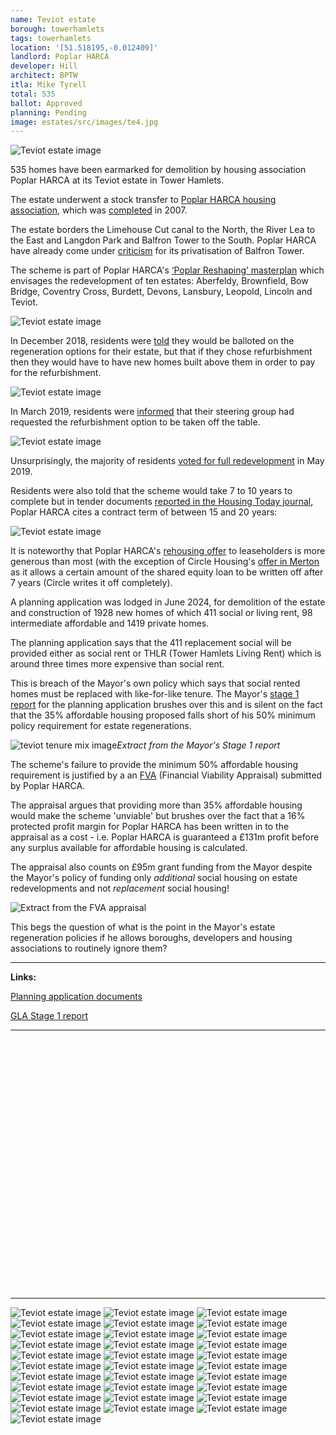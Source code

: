 ```yaml
---
name: Teviot estate 
borough: towerhamlets 
tags: towerhamlets
location: '[51.518195,-0.012409]'
landlord: Poplar HARCA
developer: Hill
architect: BPTW
itla: Mike Tyrell
total: 535
ballot: Approved
planning: Pending
image: estates/src/images/te4.jpg
---
```

![Teviot estate image](src/images/te4.jpg)

535 homes have been earmarked for demolition by housing association Poplar HARCA at its Teviot estate in Tower Hamlets.

The estate underwent a stock transfer to [Poplar HARCA housing association](https://www.poplarharca.co.uk/), which was [completed](http://democracy.towerhamlets.gov.uk/mgAi.aspx?ID=10064) in 2007.

The estate borders the Limehouse Cut canal to the North, the River Lea to the East and Langdon Park and Balfron Tower to the South. Poplar HARCA have already come under [criticism](https://www.theguardian.com/cities/2019/sep/19/balfron-20-how-goldfingers-utopian-tower-became-luxury-flats) for its privatisation of Balfron Tower.

The scheme is part of Poplar HARCA's [‘Poplar Reshaping’ masterplan](https://www.architectsjournal.co.uk/download?ac=1222139) which envisages the redevelopment of ten estates: Aberfeldy, Brownfield, Bow Bridge, Coventry Cross, Burdett, Devons, Lansbury, Leopold, Lincoln and Teviot.

![Teviot estate image](src/images/reshapingpoplar.png)

In December 2018, residents were [told](images/teviotDec2018.pdf) they would be balloted on the regeneration options for their estate, but that if they chose refurbishment then they would have to have new homes built above them in order to pay for the refurbishment.

![Teviot estate image](src/images/teviotrooftops.png)

In March 2019, residents were [informed](images/teviotMarch2019.pdf) that their steering group had requested the refurbishment option to be taken off the table.

![Teviot estate image](src/images/refurbgone.png)

Unsurprisingly, the majority of residents [voted for full redevelopment](https://www.eastlondonadvertiser.co.uk/news/politics/teviot-housing-estate-regeneration-voted-1-6052355) in May 2019.

Residents were also told that the scheme would take 7 to 10 years to complete but in tender documents [reported in the Housing Today journal](https://www.housingtoday.co.uk/news/1bn-teviot-estate-regen-goes-out-to-tender/5104462.article), Poplar HARCA cites a contract term of between 15 and 20 years:

![Teviot estate image](src/images/teviothousingtoday.png)

It is noteworthy that Poplar HARCA's [rehousing offer](images/teviotoffer.pdf) to leaseholders is more generous than most (with the exception of Circle Housing's [offer in Merton](images/mertonoffer.pdf) as it allows a certain amount of the shared equity loan to be written off after 7 years (Circle writes it off completely).

A planning application was lodged in June 2024, for demolition of the estate and construction of 1928 new homes of which 411 social or living rent, 98 intermediate affordable and 1419 private homes.

The planning application says that the 411 replacement social will be provided either as social rent or THLR (Tower Hamlets Living Rent) which is around three times more expensive than social rent.

This is breach of the Mayor's own policy which says that social rented homes must be replaced with like-for-like tenure. The Mayor's [stage 1 report](https://development.towerhamlets.gov.uk/online-applications/files/844BA29DA92775EF861EA51FC8D34223/pdf/PA_24_00922_A1-GLA_STAGE_1_REPORT-2102510.pdf) for the planning application brushes over this and is silent on the fact that the 35% affordable housing proposed falls short of his 50% minimum policy requirement for estate regenerations.

![teviot tenure mix image](src/images/teviotmix.png)*Extract from the Mayor's Stage 1 report*

The scheme's failure to provide the minimum 50% affordable housing requirement is justified by a an [FVA](src/images/teviotfva.pdf) (Financial Viability Appraisal) submitted by Poplar HARCA. 

The appraisal argues that providing more than 35% affordable housing would make the scheme 'unviable' but brushes over the fact that a 16% protected profit margin for Poplar HARCA has been written in to the appraisal as a cost - i.e. Poplar HARCA is guaranteed a £131m profit before any surplus available for affordable housing is calculated.



The appraisal also counts on £95m grant funding from the Mayor despite the Mayor's policy of funding only *additional* social housing on estate redevelopments and not *replacement* social housing!

![Extract from the FVA appraisal](src/images/teviotgrant.png)

This begs the question of what is the point in the Mayor's estate regeneration policies if he allows boroughs, developers and housing associations to routinely ignore them?

---

__Links:__

[Planning application documents](https://development.towerhamlets.gov.uk/online-applications/applicationDetails.do?activeTab=documents&keyVal=DCAPR_144583)

[GLA Stage 1 report](https://development.towerhamlets.gov.uk/online-applications/files/844BA29DA92775EF861EA51FC8D34223/pdf/PA_24_00922_A1-GLA_STAGE_1_REPORT-2102510.pdf)

---

<!------------THE CODE BELOW RENDERS THE MAP - DO NOT EDIT! ---------------------------->

<div id="map" style="width: 100%; height: 400px;"></div>

<script>
  var map = L.map('map').setView({{ location }}, 13);
  L.tileLayer('https://tile.openstreetmap.org/{z}/{x}/{y}.png', {
  maxZoom: 19,
attribution: '&copy; <a href="http://www.openstreetmap.org/copyright">OpenStreetMap</a>'
}).addTo(map);
var circle = L.circle({{ location }}, {
    color: 'red',
    fillColor: '#f03',
    fillOpacity: 0.5,
    radius: 500
}).addTo(map);
</script>

---


![Teviot estate image](src/images/te1.jpg)
  ![Teviot estate image](src/images/te2.jpg)
  ![Teviot estate image](src/images/te3.jpg)
  ![Teviot estate image](src/images/te5.jpg)
  ![Teviot estate image](src/images/te6.jpg)
  ![Teviot estate image](src/images/te7.jpg)
  ![Teviot estate image](src/images/te8.jpg)
  ![Teviot estate image](src/images/te9.jpg)
  ![Teviot estate image](src/images/te10.jpg)
  ![Teviot estate image](src/images/te11.jpg)
  ![Teviot estate image](src/images/te12.jpg)
  ![Teviot estate image](src/images/te13.jpg)
  ![Teviot estate image](src/images/te14.jpg)
  ![Teviot estate image](src/images/te15.jpg)
  ![Teviot estate image](src/images/te16.jpg)
  ![Teviot estate image](src/images/te17.jpg)
  ![Teviot estate image](src/images/te18.jpg)
  ![Teviot estate image](src/images/te19.jpg)
  ![Teviot estate image](src/images/te20.jpg)
  ![Teviot estate image](src/images/te21.jpg)
  ![Teviot estate image](src/images/te22.jpg)
  ![Teviot estate image](src/images/te23.jpg)
  ![Teviot estate image](src/images/te24.jpg)
  ![Teviot estate image](src/images/te25.jpg)
  ![Teviot estate image](src/images/te26.jpg)
  ![Teviot estate image](src/images/te27.jpg)
  ![Teviot estate image](src/images/te28.jpg)
  ![Teviot estate image](src/images/te29.jpg)
  ![Teviot estate image](src/images/te30.jpg)
  ![Teviot estate image](src/images/te31.jpg)
  ![Teviot estate image](src/images/te32.jpg)
